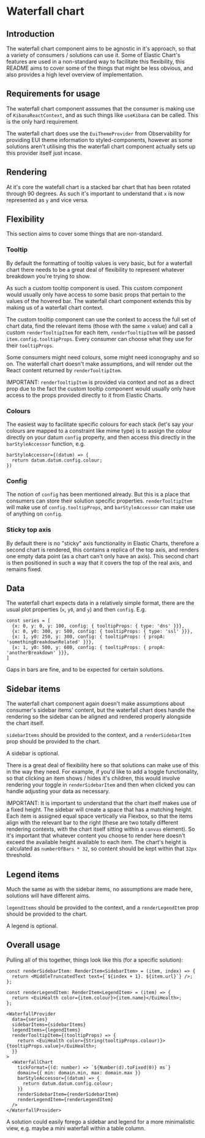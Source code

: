 # Waterfall chart

## Introduction

The waterfall chart component aims to be agnostic in it's approach, so that a variety of consumers / solutions can use it. Some of Elastic Chart's features are used in a non-standard way to facilitate this flexibility, this README aims to cover some of the things that might be less obvious, and also provides a high level overview of implementation.

## Requirements for usage

The waterfall chart component asssumes that the consumer is making use of `KibanaReactContext`, and as such things like `useKibana` can be called. This is the only hard requirement.

The waterfall chart does use the `EuiThemeProvider` from Observability for providing EUI theme information to styled-components, however as some solutions aren't utilising this the waterfall chart component actually sets up this provider itself just incase.

## Rendering

At it's core the watefall chart is a stacked bar chart that has been rotated through 90 degrees. As such it's important to understand that `x` is now represented as `y` and vice versa.

## Flexibility

This section aims to cover some things that are non-standard.

### Tooltip

By default the formatting of tooltip values is very basic, but for a waterfall chart there needs to be a great deal of flexibility to represent whatever breakdown you're trying to show.

As such a custom tooltip component is used. This custom component would usually only have access to some basic props that pertain to the values of the hovered bar. The waterfall chart component extends this by making us of a waterfall chart context. 

The custom tooltip component can use the context to access the full set of chart data, find the relevant items (those with the same `x` value) and call a custom `renderTooltipItem` for each item, `renderTooltipItem` will be passed `item.config.tooltipProps`. Every consumer can choose what they use for their `tooltipProps`. 

Some consumers might need colours, some might need iconography and so on. The waterfall chart doesn't make assumptions, and will render out the React content returned by `renderTooltipItem`.

IMPORTANT: `renderTooltipItem` is provided via context and not as a direct prop due to the fact the custom tooltip component would usually only have access to the props provided directly to it from Elastic Charts. 

### Colours

The easiest way to facilitate specific colours for each stack (let's say your colours are mapped to a constraint like mime type) is to assign the colour directly on your datum `config` property, and then access this directly in the `barStyleAccessor` function, e.g.

```
barStyleAccessor={(datum) => {
  return datum.datum.config.colour;
})
```

### Config

The notion of `config` has been mentioned already. But this is a place that consumers can store their solution specific properties. `renderTooltipItem` will make use of `config.tooltipProps`, and `barStyleAccessor` can make use of anything on `config`.

### Sticky top axis

By default there is no "sticky" axis functionality in Elastic Charts, therefore a second chart is rendered, this contains a replica of the top axis, and renders one empty data point (as a chart can't only have an axis). This second chart is then positioned in such a way that it covers the top of the real axis, and remains fixed.

## Data

The waterfall chart expects data in a relatively simple format, there are the usual plot properties (`x`, `y0`, and `y`) and then `config`. E.g.

```
const series = [
  {x: 0, y: 0, y: 100, config: { tooltipProps: { type: 'dns' }}},
  {x: 0, y0: 300, y: 500, config: { tooltipProps: { type: 'ssl' }}},
  {x: 1, y0: 250, y: 300, config: { tooltipProps: { propA: 'somethingBreakdownRelated' }}},
  {x: 1, y0: 500, y: 600, config: { tooltipProps: { propA: 'anotherBreakdown' }}},
]
```

Gaps in bars are fine, and to be expected for certain solutions.

## Sidebar items

The waterfall chart component again doesn't make assumptions about consumer's sidebar items' content, but the waterfall chart does handle the rendering so the sidebar can be aligned and rendered properly alongside the chart itself.

`sidebarItems` should be provided to the context, and a `renderSidebarItem` prop should be provided to the chart.

A sidebar is optional.

There is a great deal of flexibility here so that solutions can make use of this in the way they need. For example, if you'd like to add a toggle functionality, so that clicking an item shows / hides it's children, this would involve rendering your toggle in `renderSidebarItem` and then when clicked you can handle adjusting your data as necessary.

IMPORTANT: It is important to understand that the chart itself makes use of a fixed height. The sidebar will create a space that has a matching height. Each item is assigned equal space vertically via Flexbox, so that the items align with the relevant bar to the right (these are two totally different rendering contexts, with the chart itself sitting within a `canvas` element). So it's important that whatever content you choose to render here doesn't exceed the available height available to each item. The chart's height is calculated as `numberOfBars * 32`, so content should be kept within that `32px` threshold.

## Legend items

Much the same as with the sidebar items, no assumptions are made here, solutions will have different aims.

`legendItems` should be provided to the context, and a `renderLegendItem` prop should be provided to the chart.

A legend is optional.

## Overall usage

Pulling all of this together, things look like this (for a specific solution):

```
const renderSidebarItem: RenderItem<SidebarItem> = (item, index) => {
  return <MiddleTruncatedText text={`${index + 1}. ${item.url}`} />;
};

const renderLegendItem: RenderItem<LegendItem> = (item) => {
  return <EuiHealth color={item.colour}>{item.name}</EuiHealth>;
};

<WaterfallProvider
  data={series}
  sidebarItems={sidebarItems}
  legendItems={legendItems}
  renderTooltipItem={(tooltipProps) => {
    return <EuiHealth color={String(tooltipProps.colour)}>{tooltipProps.value}</EuiHealth>;
  }}
>
  <WaterfallChart
    tickFormat={(d: number) => `${Number(d).toFixed(0)} ms`}
    domain={{ min: domain.min, max: domain.max }}
    barStyleAccessor={(datum) => {
      return datum.datum.config.colour;
    }}
    renderSidebarItem={renderSidebarItem}
    renderLegendItem={renderLegendItem}
  />
</WaterfallProvider>
```

A solution could easily forego a sidebar and legend for a more minimalistic view, e.g. maybe a mini waterfall within a table column.


